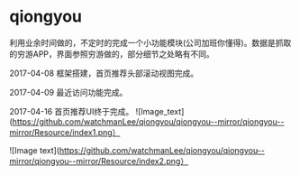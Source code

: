 # qiongyou
利用业余时间做的，不定时的完成一个小功能模块(公司加班你懂得)。数据是抓取的穷游APP，界面参照穷游做的，部分细节之处略有不同。	

2017-04-08 框架搭建，首页推荐头部滚动视图完成。	

2017-04-09 最近访问功能完成。

2017-04-16 首页推荐UI终于完成。
![Image_text](https://github.com/watchmanLee/qiongyou/qiongyou--mirror/qiongyou--mirror/Resource/index1.png）

![Image text](https://github.com/watchmanLee/qiongyou/qiongyou--mirror/qiongyou--mirror/Resource/index2.png）
